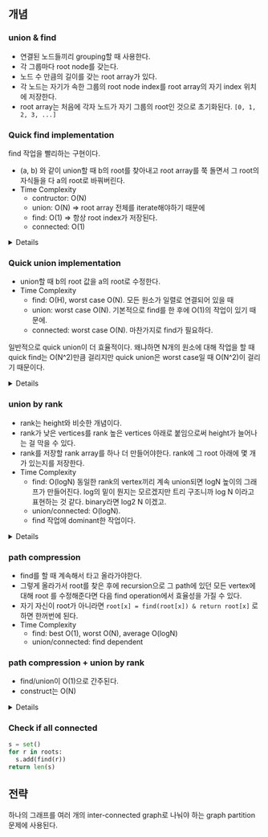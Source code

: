 ## 개념


### union & find

- 연결된 노드들끼리 grouping할 때 사용한다.
- 각 그룹마다 root node를 갖는다.
- 노드 수 만큼의 길이를 갖는 root array가 있다.
- 각 노드는 자기가 속한 그룹의 root node index를 root array의 자기 index 위치에 저장한다.
- root array는 처음에 각자 노드가 자기 그룹의 root인 것으로 초기화된다. `[0, 1, 2, 3, ...]`



### Quick find implementation

find 작업을 빨리하는 구현이다.

- (a, b) 와 같이 union할 때 b의 root를 찾아내고 root array를 쭉 돌면서 그 root의 자식들을 다 a의 root로 바꿔버린다.
- Time Complexity
  - contructor: O(N)
  - union: O(N) => root array 전체를 iterate해야하기 때문에
  - find: O(1) => 항상 root index가 저장된다.
  - connected: O(1)

<details>


```python
def find(self, x):
    return self.root[x]
    
def union(self, x, y):
    rootX = self.find(x)
    rootY = self.find(y)
    if rootX != rootY:
        for i in range(len(self.root)):
            if self.root[i] == rootY:
                self.root[i] = rootX
                
def connected(self, x, y):
    return self.find(x) == self.find(y)
```

</details>

### Quick union implementation

- union할 때 b의 root 값을 a의 root로 수정한다.
- Time Complexity
  - find: O(H), worst case O(N). 모든 원소가 일렬로 연결되어 있을 때
  - union: worst case O(N). 기본적으로 find를 한 후에 O(1)의 작업이 있기 때문에.
  - connected: worst case O(N). 마찬가지로 find가 필요하다.

일반적으로 quick union이 더 효율적이다.
왜냐하면 N개의 원소에 대해 작업을 할 때 quick find는 O(N^2)만큼 걸리지만 quick union은 worst case일 때 O(N^2)이 걸리기 때문이다.

<details>

```python
def find(self, x):
    while x != self.root[x]:
        x = self.root[x]
    return x
    
def union(self, x, y):
    rootX = self.find(x)
    rootY = self.find(y)
    if rootX != rootY:
        self.root[rootY] = rootX
```

</details>

### union by rank

- rank는 height와 비슷한 개념이다.
- rank가 낮은 vertices를 rank 높은 vertices 아래로 붙임으로써 height가 늘어나는 걸 막을 수 있다.
- rank를 저장할 rank array를 하나 더 만들어야한다. rank에 그 root 아래에 몇 개가 있는지를 저장한다.
- Time Complexity
  - find: O(logN) 동일한 rank의 vertex끼리 계속 union되면 logN 높이의 그래프가 만들어진다. log의 밑이 뭔지는 모르겠지만 트리 구조니까 log N 이라고 표현하는 것 같다. binary라면 log2 N 이겠고.
  - union/connected: O(logN). 
  - find 작업에 dominant한 작업이다.

<details>

```python

def __init__(self, size):
    self.root = [i for i in range(size)]
    self.rank = [1] * size

def find(self, x):
    while x != self.root[x]:
        x = self.root[x]
    return x
    
def union(self, x, y):
    rootX = self.find(x)
    rootY = self.find(y)
    if rootX != rootY:
        if self.rank[rootX] > self.rank[rootY]:
            self.root[rootY] = rootX
        elif self.rank[rootX] < self.rank[rootY]:
            self.root[rootX] = rootY
        else:
            self.root[rootY] = rootX
            self.rank[rootX] += 1
```

</details>

### path compression

- find를 할 때 계속해서 타고 올라가야한다.
- 그렇게 올라가서 root를 찾은 후에 recursion으로 그 path에 있던 모든 vertex에 대해 root 를 수정해준다면 다음 find operation에서 효율성을 가질 수 있다.
- 자기 자신이 root가 아니라면 `root[x] = find(root[x]) & return root[x]` 로 하면 한꺼번에 된다.
- Time Complexity
  - find: best O(1), worst O(N), average O(logN)
  - union/connected: find dependent


### path compression + union by rank

- find/union이 O(1)으로 간주된다.
- construct는 O(N)

<details>

```python
def __init__(self, size):
    self.root = [i for i in range(size)]
    # Use a rank array to record the height of each vertex, i.e., the "rank" of each vertex.
    # The initial "rank" of each vertex is 1, because each of them is
    # a standalone vertex with no connection to other vertices.
    self.rank = [1] * size

# The find function here is the same as that in the disjoint set with path compression.
def find(self, x):
    if x == self.root[x]:
        return x
    self.root[x] = self.find(self.root[x])
    return self.root[x]

# The union function with union by rank
def union(self, x, y):
    rootX = self.find(x)
    rootY = self.find(y)
    if rootX != rootY:
        if self.rank[rootX] > self.rank[rootY]:
            self.root[rootY] = rootX
        elif self.rank[rootX] < self.rank[rootY]:
            self.root[rootX] = rootY
        else:
            self.root[rootY] = rootX
            self.rank[rootX] += 1

def connected(self, x, y):
    return self.find(x) == self.find(y)
```

</details>

### Check if all connected

```python
s = set()
for r in roots:
  s.add(find(r))
return len(s)
```






## 전략

하나의 그래프를 여러 개의 inter-connected graph로 나눠야 하는 graph partition 문제에 사용된다.


